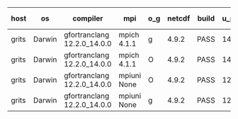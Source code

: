

| host     | os       | compiler                              | mpi                      | o_g        | netcdf        | build       | u_pass          | u_fail          | s_pass            | s_fail            | e_pass             | e_fail             | nuopc_pass       | nuopc_fail       | artifacts link          |
|----------|----------|---------------------------------------|--------------------------|------------|---------------|-------------|-----------------|-----------------|-------------------|-------------------|--------------------|--------------------|------------------|------------------|-------------------------|
| grits | Darwin | gfortranclang 12.2.0_14.0.0 | mpich 4.1.1  | g | 4.9.2  | PASS | 14090 | 1 | 48 | 1 | 81 | 0 | 43 | 4 | <a href="https://github.com/esmf-org/esmf-test-artifacts/tree/42f81def9ca899fe5d978774fbcd901257689d56/develop/gfortranclang/12.2.0_14.0.0/g/mpich/4.1.1" target="_blank">42f81de</a> | 
| grits | Darwin | gfortranclang 12.2.0_14.0.0 | mpich 4.1.1  | O | 4.9.2  | PASS | 14089 | 2 | 49 | 0 | 81 | 0 | 43 | 4 | <a href="https://github.com/esmf-org/esmf-test-artifacts/tree/ac2fffb808c94234b725b63eef2b41ac6ad0fa81/develop/gfortranclang/12.2.0_14.0.0/O/mpich/4.1.1" target="_blank">ac2fffb</a> | 
| grits | Darwin | gfortranclang 12.2.0_14.0.0 | mpiuni None  | O | 4.9.2  | PASS | 12423 | 0 | 8 | 0 | 44 | 0 | None | None | <a href="https://github.com/esmf-org/esmf-test-artifacts/tree/6758052cc5188809668648819a3833e246576c87/develop/gfortranclang/12.2.0_14.0.0/O/mpiuni/None" target="_blank">6758052</a> | 
| grits | Darwin | gfortranclang 12.2.0_14.0.0 | mpiuni None  | g | 4.9.2  | PASS | 12423 | 0 | 8 | 0 | 44 | 0 | None | None | <a href="https://github.com/esmf-org/esmf-test-artifacts/tree/65928217192f724d1fee891d90c4aba88210e15d/develop/gfortranclang/12.2.0_14.0.0/g/mpiuni/None" target="_blank">6592821</a> | 
